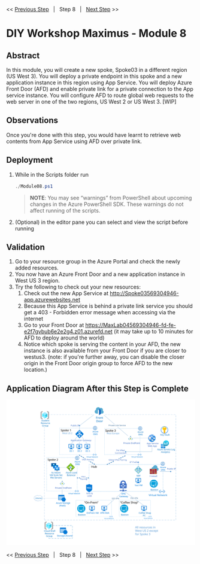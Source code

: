 << [Previous Step][Prev]&nbsp;&nbsp;&nbsp;|&nbsp;&nbsp;&nbsp;Step 8&nbsp;&nbsp;&nbsp;|&nbsp;&nbsp;&nbsp;[Next Step][Next] >> 

# DIY Workshop Maximus - Module 8

## Abstract
In this module, you will create a new spoke, Spoke03 in a different region (US West 3). You will deploy a private endpoint in this spoke and a new application instance in this region using App Service. You will deploy Azure Front Door (AFD) and enable private link for a private connection to the App service instance. You will configure AFD to route global web requests to the web server in one of the two regions, US West 2 or US West 3. [WIP]

## Observations
Once you're done with this step, you would have learnt to retrieve web contents from App Service using AFD over private link.

## Deployment
1. While in the Scripts folder run
   ```powershell
   ./Module08.ps1
   ```
   > **NOTE**: You may see “warnings” from PowerShell about upcoming changes in the Azure PowerShell SDK. These warnings do not affect running of the scripts.

2. (Optional) in the editor pane you can select and view the script before running

## Validation
1. Go to your resource group in the Azure Portal and check the newly added resources.
2. You now have an Azure Front Door and a new application instance in West US 3 region. 
3. Try the following to check out your new resources:                       
    1. Check out the new App Service at http://Spoke03569304946-app.azurewebsites.net  
    2. Because this App Service is behind a private link service you should get a 403 - Forbidden error message when accessing via the internet
    3. Go to your Front Door at https://MaxLab04569304946-fd-fe-e2f7gvbub6e2e2g4.z01.azurefd.net (it may take up to 10 minutes for AFD to deploy around the world)
    4. Notice which spoke is serving the content in your AFD, the new instance is also available from your Front Door if you are closer to westus3. (note: if you're further away, you can disable the closer origin in the Front Door origin group to force AFD to the new location.)             



## Application Diagram After this Step is Complete
[![1]][1]

<< [Previous Step][Prev]&nbsp;&nbsp;&nbsp;|&nbsp;&nbsp;&nbsp;Step 8&nbsp;&nbsp;&nbsp;|&nbsp;&nbsp;&nbsp;[Next Step][Next] >> 

<!--Link References-->
[Prev]: ./Module07.md
[Next]: ./Module09.md

<!--Image References-->
[1]: ./Media/Step8.svg "As built diagram for step 8" 